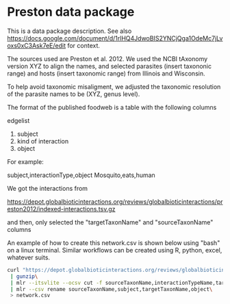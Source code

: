 # Preston data package

This is a data package description. See also https://docs.google.com/document/d/1rlHQ4JdwoBIS2YNCjQga1OdeMc7jLvoxs0xC3Ask7eE/edit for context. 

The sources used are Preston et al. 2012. We used the NCBI tAxonomy version XYZ to align the names, and selected parasites (insert taxononic range) and hosts (insert taxonomic range) from Illinois and Wisconsin. 

To help avoid taxonomic misaligment, we adjusted the taxonomic resolution of the parasite names to be (XYZ, genus level). 

The format of the published foodweb is a table with the following columns

edgelist 

1. subject
2. kind of interaction
2. object


For example: 

subject,interactionType,object
Mosquito,eats,human


We got the interactions from 

https://depot.globalbioticinteractions.org/reviews/globalbioticinteractions/preston2012/indexed-interactions.tsv.gz

and then, only selected the "targetTaxonName" and "sourceTaxonName" columns

An example of how to create this network.csv is shown below using "bash" on a linux terminal. Similar workflows can be created using R, python, excel, whatever suits. 


```bash
curl "https://depot.globalbioticinteractions.org/reviews/globalbioticinteractions/preston2012/indexed-interactions.tsv.gz"\
 | gunzip\
 | mlr --itsvlite --ocsv cut -f sourceTaxonName,interactionTypeName,targetTaxonName\
 | mlr --csv rename sourceTaxonName,subject,targetTaxonName,object\
 > network.csv
```
